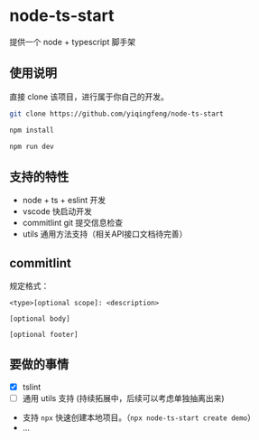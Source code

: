 # node-ts-start

提供一个 node + typescript 脚手架

## 使用说明

直接 clone 该项目，进行属于你自己的开发。

```bash
git clone https://github.com/yiqingfeng/node-ts-start

npm install

npm run dev
```

## 支持的特性

- node + ts + eslint 开发
- vscode 快启动开发
- commitlint git 提交信息检查
- utils 通用方法支持（相关API接口文档待完善）


## commitlint

规定格式：

```
<type>[optional scope]: <description>

[optional body]

[optional footer]
```



## 要做的事情

- [x] tslint
- [ ] 通用 utils 支持 (持续拓展中，后续可以考虑单独抽离出来)
- 支持 `npx` 快速创建本地项目。（`npx node-ts-start create demo`）
- ...